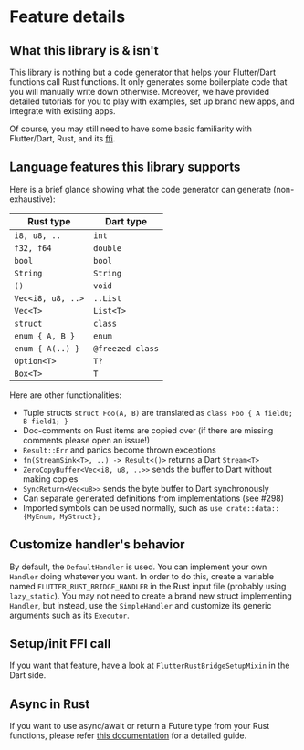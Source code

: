 # Feature details

## What this library is & isn't

This library is nothing but a code generator that helps your Flutter/Dart functions call Rust functions. It only generates some boilerplate code that you will manually write down otherwise. Moreover, we have provided detailed tutorials for you to play with examples, set up brand new apps, and integrate with existing apps.

Of course, you may still need to have some basic familiarity with Flutter/Dart, Rust, and its [ffi](https://flutter.dev/docs/development/platform-integration/c-interop).

## Language features this library supports

Here is a brief glance showing what the code generator can generate (non-exhaustive):

| Rust type         | Dart type        |
| ----------------- | ---------------- |
| `i8, u8, ..`      | `int`            |
| `f32, f64`        | `double`         |
| `bool`            | `bool`           |
| `String`          | `String`         |
| `()`              | `void`           |
| `Vec<i8, u8, ..>` | `..List`         |
| `Vec<T>`          | `List<T>`        |
| `struct`          | `class`          |
| `enum { A, B }`   | `enum`           |
| `enum { A(..) }`  | `@freezed class` |
| `Option<T>`       | `T?`             |
| `Box<T>`          | `T`              |

Here are other functionalities:

- Tuple structs `struct Foo(A, B)` are translated as
  `class Foo { A field0; B field1; }`
- Doc-comments on Rust items are copied over (if there are missing comments
  please open an issue!)
- `Result::Err` and panics become thrown exceptions
- `fn(StreamSink<T>, ..) -> Result<()>` returns a Dart `Stream<T>`
- `ZeroCopyBuffer<Vec<i8, u8, ..>>` sends the buffer to Dart without making
  copies
- `SyncReturn<Vec<u8>>` sends the byte buffer to Dart synchronously
- Can separate generated definitions from implementations (see #298)
- Imported symbols can be used normally, such as `use crate::data::{MyEnum, MyStruct};`

## Customize handler's behavior

By default, the `DefaultHandler` is used. You can implement your own `Handler` doing whatever you want. In order to do this, create a variable named `FLUTTER_RUST_BRIDGE_HANDLER` in the Rust input file (probably using `lazy_static`). You may not need to create a brand new struct implementing `Handler`, but instead, use the `SimpleHandler` and customize its generic arguments such as its `Executor`.

## Setup/init FFI call

If you want that feature, have a look at `FlutterRustBridgeSetupMixin` in the Dart side.

## Async in Rust

If you want to use async/await or return a Future type from your Rust functions, please refer [this documentation](https://github.com/fzyzcjy/flutter_rust_bridge/blob/master/book/src/async_in_rust.md) for a detailed guide.

